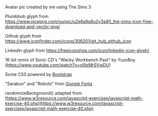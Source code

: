 Avatar pic created by me using The Sims 3

Plumbbob glyph from https://www.nicepng.com/ourpic/u2e6a9a9u2y3a9i1_the-sims-icon-free-download-and-vector-png/

Github glyph from https://www.iconfinder.com/icons/306201/git_hub_github_icon

LinkedIn glyph from https://freeiconshop.com/icon/linkedin-icon-glyph/

16-bit remix of Sonic CD's "Wacky Workbench Past" by YuzoBoy (https://www.youtube.com/watch?v=oI9zMrSVwDU)

Some CSS powered by [Bootstrap](https://getbootstrap.com)

"Sarabun" and "Roboto" from [Google Fonts](https://fonts.google.com/)

randomizeBackground() adapted from [https://www.w3resource.com/javascript-exercises/javascript-math-exercise-40.php](https://www.w3resource.com/javascript-exercises/javascript-math-exercise-40.php)